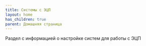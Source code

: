 ```yaml
---
title: Системы с ЭЦП
layout: home
has_children: true
parent: Домашняя страница
---
```


Раздел с информацией о настройке систем для работы с ЭЦП